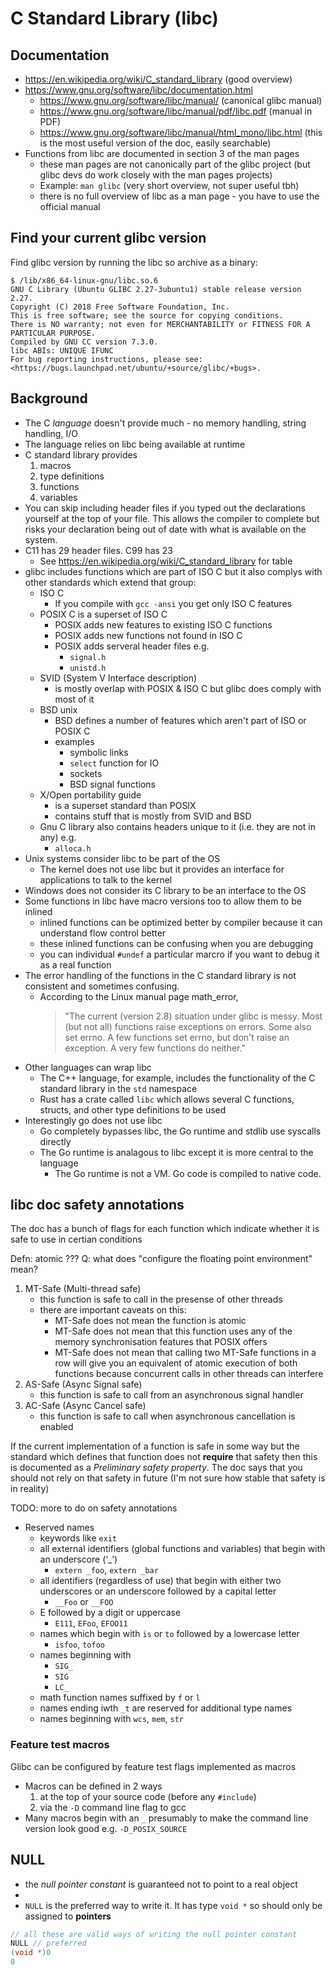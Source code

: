 # C Standard Library (libc)

## Documentation

* https://en.wikipedia.org/wiki/C_standard_library (good overview)
* https://www.gnu.org/software/libc/documentation.html
    * https://www.gnu.org/software/libc/manual/ (canonical glibc manual)
    * https://www.gnu.org/software/libc/manual/pdf/libc.pdf (manual in PDF)
    * https://www.gnu.org/software/libc/manual/html_mono/libc.html (this is the most useful version of the doc, easily searchable)
* Functions from libc are documented in section 3 of the man pages
    * these man pages are not canonically part of the glibc project (but glibc devs do work closely with the man pages projects)
	* Example: `man glibc` (very short overview, not super useful tbh)
    * there is no full overview of libc as a man page - you have to use the official manual

## Find your current glibc version

Find glibc version by running the libc so archive as a binary:

```
$ /lib/x86_64-linux-gnu/libc.so.6
GNU C Library (Ubuntu GLIBC 2.27-3ubuntu1) stable release version 2.27.
Copyright (C) 2018 Free Software Foundation, Inc.
This is free software; see the source for copying conditions.
There is NO warranty; not even for MERCHANTABILITY or FITNESS FOR A
PARTICULAR PURPOSE.
Compiled by GNU CC version 7.3.0.
libc ABIs: UNIQUE IFUNC
For bug reporting instructions, please see:
<https://bugs.launchpad.net/ubuntu/+source/glibc/+bugs>.
```

## Background

* The C _language_ doesn't provide much - no memory handling, string handling, I/O
* The language relies on libc being available at runtime
* C standard library provides
    1. macros
    1. type definitions
    1. functions
    1. variables
* You can skip including header files if you typed out the declarations
  yourself at the top of your file. This allows the compiler to complete but
  risks your declaration being out of date with what is available on the system.
* C11 has 29 header files. C99 has 23
    * See https://en.wikipedia.org/wiki/C_standard_library for table
* glibc includes functions which are part of ISO C but it also complys with other standards which extend that group:
    * ISO C
        * If you compile with `gcc -ansi` you get only ISO C features
    * POSIX C is a superset of ISO C
        * POSIX adds new features to existing ISO C functions
        * POSIX adds new functions not found in ISO C
        * POSIX adds serveral header files e.g.
            * `signal.h`
            * `unistd.h`
    * SVID (System V Interface description)
        * is mostly overlap with POSIX & ISO C but glibc does comply with most of it
    * BSD unix
        * BSD defines a number of features which aren't part of ISO or POSIX C
        * examples
            * symbolic links
            * `select` function for IO
            * sockets
            * BSD signal functions
    * X/Open portability guide
        * is a superset standard than POSIX
        * contains stuff that is mostly from SVID and BSD
    * Gnu C library also contains headers unique to it (i.e. they are not in any) e.g.
        * `alloca.h`
* Unix systems consider libc to be part of the OS
    * The kernel does not use libc but it provides an interface for applications to talk to the kernel
* Windows does not consider its C library to be an interface to the OS
* Some functions in libc have macro versions too to allow them to be inlined
	* inlined functions can be optimized better by compiler because it can understand flow control better
	* these inlined functions can be confusing when you are debugging
	* you can individual `#undef` a particular marcro if you want to debug it as a real function
* The error handling of the functions in the C standard library is not consistent and sometimes confusing.
	* According to the Linux manual page math_error,
        > "The current (version 2.8) situation under glibc is messy. Most (but
        > not all) functions raise exceptions on errors. Some also set errno. A
        > few functions set errno, but don't raise an exception. A very few
        > functions do neither."
* Other languages can wrap libc
    * The C++ language, for example, includes the functionality of the C standard library in the `std` namespace
    * Rust has a crate called `libc` which allows several C functions, structs, and other type definitions to be used
* Interestingly go does not use libc
    * Go completely bypasses libc, the Go runtime and stdlib use syscalls directly
    * The Go runtime is analagous to libc except it is more central to the language
        * The Go runtime is not a VM. Go code is compiled to native code.

## libc doc safety annotations

The doc has a bunch of flags for each function which indicate whether it is safe to use in certian conditions

Defn: atomic ???
Q: what does "configure the floating point environment" mean?

1. MT-Safe (Multi-thread safe)
    * this function is safe to call in the presense of other threads
    * there are important caveats on this:
        * MT-Safe does not mean the function is atomic
        * MT-Safe does not mean that this function uses any of the memory synchronisation features that POSIX offers
        * MT-Safe does not mean that calling two MT-Safe functions in a row will give you an equivalent of atomic execution of both functions because concurrent calls in other threads can interfere
1. AS-Safe (Async Signal safe)
    * this function is safe to call from an asynchronous signal handler
1. AC-Safe (Async Cancel safe)
    * this function is safe to call when asynchronous cancellation is enabled

If the current implementation of a function is safe in some way but the standard which defines that function does not **require** that safety then this is documented as a _Preliminary safety property_. The doc says that you should not rely on that safety in future (I'm not sure how stable that safety is in reality)

TODO: more to do on safety annotations

* Reserved names
    * keywords like `exit`
    * all external identifiers (global functions and variables) that begin with an underscore (‘_’)
        * `extern _foo`, `extern _bar`
    * all identifiers (regardless of use) that begin with either two underscores or an underscore followed by a capital letter
        * `__Foo` or `__FOO`
    * E followed by a digit or uppercase
        * `E111`, `EFoo`, `EFOO11`
    * names which begin with `is` or `to` followed by a lowercase letter
        * `isfoo`, `tofoo`
    * names beginning with
        * `SIG_`
        * `SIG`
        * `LC_`
    * math function names suffixed by `f` or `l`
    * names ending iwth `_t` are reserved for additional type names
    * names beginning with `wcs`, `mem`, `str`



### Feature test macros

Glibc can be configured by feature test flags implemented as macros
* Macros can be defined in 2 ways
    1. at the top of your source code (before any `#include`)
    1. via the `-D` command line flag to gcc
* Many macros begin with an `_` presumably to make the command line version look good e.g. `-D_POSIX_SOURCE`



## NULL

* the _null pointer constant_ is guaranteed not to point to a real object
*
* `NULL` is the preferred way to write it. It has type `void *` so should only be assigned to **pointers**

```c
// all these are valid ways of writing the null pointer constant
NULL // preferred
(void *)0
0
```


